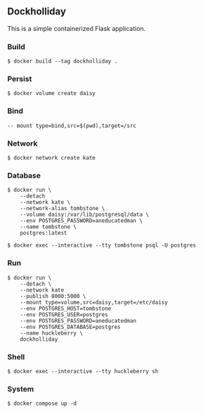 ## Dockholliday

This is a simple containerized Flask application.

### Build
```
$ docker build --tag dockholliday .
```

### Persist
```
$ docker volume create daisy
```

### Bind
```
-- mount type=bind,src=$(pwd),target=/src
```

### Network
```
$ docker network create kate
```

### Database
```
$ docker run \
    --detach
    --network kate \
    --network-alias tombstone \
    --volume daisy:/var/lib/postgresql/data \
    --env POSTGRES_PASSWORD=aneducatedman \
    --name tombstone \
    postgres:latest

$ docker exec --interactive --tty tombstone psql -U postgres
```

### Run
```
$ docker run \
    --detach \
    --network kate
    --publish 8000:5000 \
    --mount type=volume,src=daisy,target=/etc/daisy
    --env POSTGRES_HOST=tombstone
    --env POSTGRES_USER=postgres
    --env POSTGRES_PASSWORD=aneducatedman
    --env POSTGRES_DATABASE=postgres
    --name huckleberry \
    dockholliday
```

### Shell
```
$ docker exec --interactive --tty huckleberry sh
```

### System
```
$ docker compose up -d
```